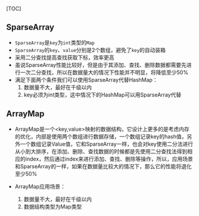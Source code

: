 [TOC]

## SparseArray
* `SparseArray`是`key`为`int`类型的`Map`
* `SparseArray`的`key`、`value`分别是2个数组，避免了`key`的自动装箱
* 采用二分查找提高查找获取下标，效率更高
* 虽说SparseArray性能比较好，但是由于其添加、查找、删除数据都需要先进行一次二分查找，所以在数据量大的情况下性能并不明显，将降低至少50%
* 满足下面两个条件我们可以使用SparseArray代替HashMap：
	1. 数据量不大，最好在千级以内
	2. key必须为int类型，这中情况下的HashMap可以用SparseArray代替

## ArrayMap
- ArrayMap是一个<key,value>映射的数据结构，它设计上更多的是考虑内存的优化，内部是使用两个数组进行数据存储，一个数组记录key的hash值，另外一个数组记录Value值，它和SparseArray一样，也会对key使用二分法进行从小到大排序，在添加、删除、查找数据的时候都是先使用二分查找法得到相应的index，然后通过index来进行添加、查找、删除等操作，所以，应用场景和SparseArray的一样，如果在数据量比较大的情况下，那么它的性能将退化至少50%

- ArrayMap应用场景：
	1. 数据量不大，最好在千级以内
	2. 数据结构类型为Map类型


